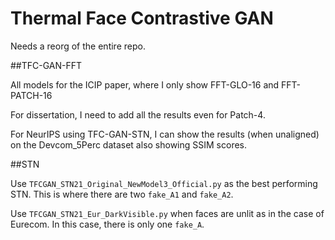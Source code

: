 # Thermal Face Contrastive GAN

Needs a reorg of the entire repo.

##TFC-GAN-FFT

All models for the ICIP paper, where I only show FFT-GLO-16 and FFT-PATCH-16

For dissertation, I need to add all the results even for Patch-4.

For NeurIPS using TFC-GAN-STN, I can show the results (when unaligned) on the Devcom_5Perc dataset also showing SSIM scores.

##STN

Use `TFCGAN_STN21_Original_NewModel3_Official.py` as the best performing STN. This is where there are two `fake_A1` and `fake_A2`.

Use `TFCGAN_STN21_Eur_DarkVisible.py` when faces are unlit as in the case of Eurecom. In this case, there is only one `fake_A`.
